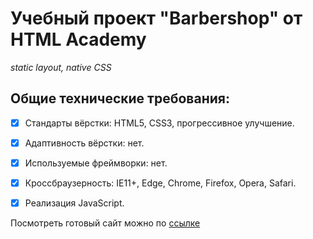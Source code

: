 # **Учебный проект "Barbershop" от HTML Academy**

*static layout, native CSS*


## Общие технические требования:

- [X] Стандарты вёрстки: HTML5, CSS3, прогрессивное улучшение.    

- [X] Адаптивность вёрстки: нет.    

- [X] Используемые фреймворки: нет.    

- [X] Кроссбраузерность: IE11+, Edge, Chrome, Firefox, Opera, Safari.    

- [X] Реализация JavaScript.   


Посмотреть готовый сайт можно по [ссылке](https://ustasya.github.io/Barbershop/ "Сайт Barbershop")
